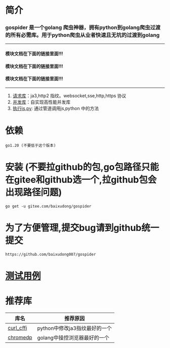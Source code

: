 # 简介
### gospider 是一个golang 爬虫神器，拥有python到golang爬虫过渡的所有必需库。用于python爬虫从业者快速且无坑的过渡到golang
---
#### 模块文档在下面的链接里面!!!
#### 模块文档在下面的链接里面!!!
#### 模块文档在下面的链接里面!!!
---
1. [请求库](../../tree/master/requests)：ja3,http2 指纹。websocket,sse,http,https 协议
2. [并发库](../../tree/master/thread)：自实现高性能并发库
3. [执行js,py](../../tree/master/cmd): 通过管道调用js,python 中的方法
# 依赖
```
go1.20 (不要低于这个版本)
```
# 安装 (不要拉github的包,go包路径只能在gitee和github选一个,拉github包会出现路径问题)
```
go get -u gitee.com/baixudong/gospider
```
# 为了方便管理,提交bug请到github统一提交
```
https://github.com/baixudong007/gospider
```
# [测试用例](../../tree/master/test) 

# 推荐库
|库名|推荐原因|
-|-
[curl_cffi](https://github.com/yifeikong/curl_cffi)|python中修改ja3指纹最好的一个
[chromedp](https://github.com/chromedp/chromedp)|golang中操控浏览器最好的一个

